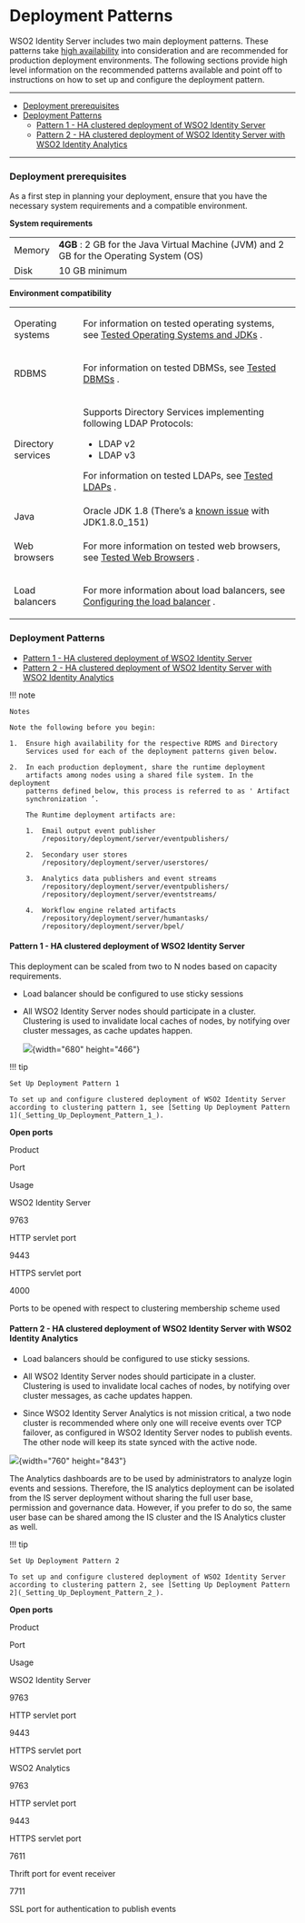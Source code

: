 # Deployment Patterns

WSO2 Identity Server includes two main deployment patterns. These
patterns take [high
availability](https://docs.wso2.com/display/ADMIN44x/Clustering+Overview)
into consideration and are recommended for production deployment
environments. The following sections provide high level information on
the recommended patterns available and point off to instructions on how
to set up and configure the deployment pattern.

------------------------------------------------------------------------

-   [Deployment
    prerequisites](#DeploymentPatterns-Deploymentprerequisites)
-   [Deployment Patterns](#DeploymentPatterns-DeploymentPatterns)
    -   [Pattern 1 - HA clustered deployment of WSO2 Identity
        Server](#DeploymentPatterns-Pattern1-HAclustereddeploymentofWSO2IdentityServer)
    -   [Pattern 2 - HA clustered deployment of WSO2 Identity Server
        with WSO2 Identity
        Analytics](#DeploymentPatterns-Pattern2-HAclustereddeploymentofWSO2IdentityServerwithWSO2IdentityAnalytics)

------------------------------------------------------------------------

### Deployment prerequisites

As a first step in planning your deployment, ensure that you have the
necessary system requirements and a compatible environment.

**System requirements**

|        |                                                                                          |
|--------|------------------------------------------------------------------------------------------|
| Memory | **4GB** : 2 GB for the Java Virtual Machine (JVM) and 2 GB for the Operating System (OS) |
| Disk   | 10 GB minimum                                                                            |

**Environment compatibility**

<table>
<tbody>
<tr class="odd">
<td>Operating systems</td>
<td><p>For information on tested operating systems, see <a href="https://docs.wso2.com/display/compatibility/Tested+Operating+Systems+and+JDKs">Tested Operating Systems and JDKs</a> .</p></td>
</tr>
<tr class="even">
<td>RDBMS</td>
<td><p>For information on tested DBMSs, see <a href="https://docs.wso2.com/display/compatibility/Tested+DBMSs">Tested DBMSs</a> .</p></td>
</tr>
<tr class="odd">
<td>Directory services</td>
<td><p>Supports Directory Services implementing following LDAP Protocols:</p>
<ul>
<li>LDAP v2</li>
<li>LDAP v3</li>
</ul>
<p>For information on tested LDAPs, see <a href="https://docs.wso2.com/display/compatibility/Tested+LDAPs">Tested LDAPs</a> .</p></td>
</tr>
<tr class="even">
<td>Java</td>
<td>Oracle JDK 1.8 (There’s a <a href="https://bugs.openjdk.java.net/browse/JDK-8189789">known issue</a> with JDK1.8.0_151)</td>
</tr>
<tr class="odd">
<td>Web browsers</td>
<td><p>For more information on tested web browsers, see <a href="https://docs.wso2.com/display/compatibility/Tested+Web+Browsers">Tested Web Browsers</a> .</p></td>
</tr>
<tr class="even">
<td>Load balancers</td>
<td><p>For more information about load balancers, see <a href="https://docs.wso2.com/display/CLUSTER44x/Setting+up+a+Cluster#SettingupaCluster-Configuringtheloadbalancer">Configuring the load balancer</a> .</p></td>
</tr>
</tbody>
</table>

### Deployment Patterns

-   [Pattern 1 - HA clustered deployment of WSO2 Identity
    Server](#DeploymentPatterns-Pattern1-HAclustereddeploymentofWSO2IdentityServer)
-   [Pattern 2 - HA clustered deployment of WSO2 Identity Server with
    WSO2 Identity
    Analytics](#DeploymentPatterns-Pattern2-HAclustereddeploymentofWSO2IdentityServerwithWSO2IdentityAnalytics)

!!! note
    
    Notes
    
    Note the following before you begin:
    
    1.  Ensure high availability for the respective RDMS and Directory
        Services used for each of the deployment patterns given below.
    
    2.  In each production deployment, share the runtime deployment
        artifacts among nodes using a shared file system. In the deployment
        patterns defined below, this process is referred to as ' Artifact
        synchronization ’.
    
        The Runtime deployment artifacts are:
    
        1.  Email output event publisher  
            /repository/deployment/server/eventpublishers/
    
        2.  Secondary user stores  
            /repository/deployment/server/userstores/
    
        3.  Analytics data publishers and event streams  
            /repository/deployment/server/eventpublishers/  
            /repository/deployment/server/eventstreams/
    
        4.  Workflow engine related artifacts  
            /repository/deployment/server/humantasks/  
            /repository/deployment/server/bpel/
    

#### Pattern 1 - **HA clustered deployment of WSO2 Identity Server**

This deployment can be scaled from two to N nodes based on capacity
requirements.

-   Load balancer should be configured to use sticky sessions

-   All WSO2 Identity Server nodes should participate in a cluster.
    Clustering is used to invalidate local caches of nodes, by notifying
    over cluster messages, as cache updates happen.

    ![](attachments/103329471/103329475.png){width="680" height="466"}  

!!! tip
    
    Set Up Deployment Pattern 1
    
    To set up and configure clustered deployment of WSO2 Identity Server
    according to clustering pattern 1, see [Setting Up Deployment Pattern
    1](_Setting_Up_Deployment_Pattern_1_).
    

**Open ports**

Product

Port

Usage

  
WSO2 Identity Server

9763

HTTP servlet port

9443

HTTPS servlet port

4000

Ports to be opened with respect to clustering membership scheme used

#### Pattern 2 - **HA clustered deployment of WSO2 Identity Server with WSO2 Identity Analytics**

-   Load balancers should be configured to use sticky sessions.

-   All WSO2 Identity Server nodes should participate in a cluster.
    Clustering is used to invalidate local caches of nodes, by notifying
    over cluster messages, as cache updates happen.

-   Since WSO2 Identity Server Analytics is not mission critical, a two
    node cluster is recommended where only one will receive events over
    TCP failover, as configured in WSO2 Identity Server nodes to publish
    events. The other node will keep its state synced with the active
    node.

![](attachments/103329471/103329474.png){width="760" height="843"}  
  

The Analytics dashboards are to be used by administrators to analyze
login events and sessions. Therefore, the IS analytics deployment can be
isolated from the IS server deployment without sharing the full user
base, permission and governance data. However, if you prefer to do so,
the same user base can be shared among the IS cluster and the IS
Analytics cluster as well.

!!! tip
    
    Set Up Deployment Pattern 2
    
    To set up and configure clustered deployment of WSO2 Identity Server
    according to clustering pattern 2, see [Setting Up Deployment Pattern
    2](_Setting_Up_Deployment_Pattern_2_).
    

**Open ports**

Product

Port

Usage

WSO2 Identity Server

9763

HTTP servlet port

9443

HTTPS servlet port

WSO2 Analytics

9763

HTTP servlet port

9443

HTTPS servlet port

7611

Thrift port for event receiver

7711

SSL port for authentication to publish events
